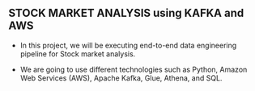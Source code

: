 ## STOCK MARKET ANALYSIS using KAFKA and AWS

- In this project, we will be executing end-to-end data engineering pipeline for Stock market analysis.

- We are going to use different technologies such as Python, Amazon Web Services (AWS), Apache Kafka, Glue, Athena, and SQL.

